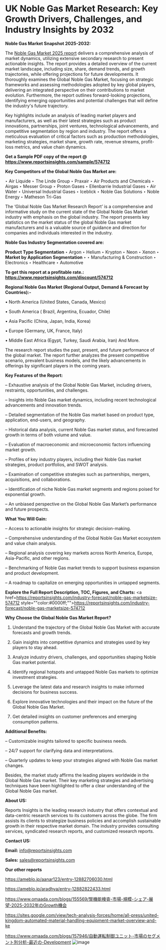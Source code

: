 # UK Noble Gas Market Research: Key Growth Drivers, Challenges, and Industry Insights by 2032

<strong>Noble Gas Market Snapshot 2025-2032:</strong>

The <a href=https://www.reportsinsights.com/sample/574712>Noble Gas Market 2025 report</a> delivers a comprehensive analysis of market dynamics, utilizing extensive secondary research to present actionable insights. The report provides a detailed overview of the current market landscape, including size, share, demand trends, and growth trajectories, while offering projections for future developments. It thoroughly examines the Global Noble Gas Market, focusing on strategic frameworks and assessing methodologies adopted by key global players, delivering an integrated perspective on their contributions to market evolution. Furthermore, the report outlines forward-looking projections, identifying emerging opportunities and potential challenges that will define the industry's future trajectory.

Key highlights include an analysis of leading market players and manufacturers, as well as their latest strategies such as product innovations, partnerships, joint ventures, technological advancements, and competitive segmentation by region and industry. The report offers a meticulous evaluation of critical factors such as production methodologies, marketing strategies, market share, growth rate, revenue streams, profit-loss metrics, and value chain dynamics.

<strong>Get a Sample PDF copy of the report @ <a href=https://www.reportsinsights.com/sample/574712 style=color:#0000ff;>https://www.reportsinsights.com/sample/574712</a></strong>

<strong>Key Competitors of the Global Noble Gas Market are:</strong>

‣ Air Liquide
‣ The Linde Group
‣ Praxair
‣ Air Products and Chemicals
‣ Airgas
‣ Messer Group
‣ Proton Gases
‣ Ellenbarrie Industrial Gases
‣ Air Water
‣ Universal Industrial Gases
‣ Iceblick
‣ Noble Gas Solutions
‣ Noble Energy
‣ Matheson Tri-Gas

The ‘Global Noble Gas Market Research Report’ is a comprehensive and informative study on the current state of the Global Noble Gas Market industry with emphasis on the global industry. The report presents key statistics on the market status of the global Noble Gas market manufacturers and is a valuable source of guidance and direction for companies and individuals interested in the industry.

<strong>Noble Gas Industry Segmentation covered are:</strong>

<strong>Product Type Segmentation</strong>
‣
Argon
‣ Helium
‣ Krypton
‣ Neon
‣ Xenon
‣ 
<strong>Market by Application Segmentation</strong>
‣
‣  Manufacturing & Construction
‣ Electronics
‣ Healthcare
‣ Automotive

<strong>To get this report at a profitable rate.: <a href=https://www.reportsinsights.com/discount/574712 style=color:#0000ff;>https://www.reportsinsights.com/discount/574712</a></strong>

<strong>Regional Noble Gas Market (Regional Output, Demand &amp; Forecast by Countries):-</strong>

• North America (United States, Canada, Mexico)

• South America ( Brazil, Argentina, Ecuador, Chile)

• Asia Pacific (China, Japan, India, Korea)

• Europe (Germany, UK, France, Italy)

• Middle East Africa (Egypt, Turkey, Saudi Arabia, Iran) And More.

The research report studies the past, present, and future performance of the global market. The report further analyzes the present competitive scenario, prevalent business models, and the likely advancements in offerings by significant players in the coming years.

<strong>Key Features of the Report:</strong>

– Exhaustive analysis of the Global Noble Gas Market, including drivers, restraints, opportunities, and challenges.

– Insights into Noble Gas market dynamics, including recent technological advancements and innovation trends.

– Detailed segmentation of the Noble Gas market based on product type, application, end-users, and geography.

– Historical data analysis, current Noble Gas market status, and forecasted growth in terms of both volume and value.

– Evaluation of macroeconomic and microeconomic factors influencing market growth.

– Profiles of key industry players, including their Noble Gas market strategies, product portfolios, and SWOT analysis.

– Examination of competitive strategies such as partnerships, mergers, acquisitions, and collaborations.

– Identification of niche Noble Gas market segments and regions poised for exponential growth.

– An unbiased perspective on the Global Noble Gas Market’s performance and future prospects.

<strong>What You Will Gain:</strong>

– Access to actionable insights for strategic decision-making.

– Comprehensive understanding of the Global Noble Gas Market ecosystem and value chain analysis.

– Regional analysis covering key markets across North America, Europe, Asia-Pacific, and other regions.

– Benchmarking of Noble Gas market trends to support business expansion and product development.

– A roadmap to capitalize on emerging opportunities in untapped segments.

<strong>Explore the Full Report Description, TOC, Figures, and Charts:</strong>
<a href=https://reportsinsights.com/industry-forecast/noble-gas-marketsize-574712 style=""color:#0000ff;"">https://reportsinsights.com/industry-forecast/noble-gas-marketsize-574712</a>

<strong>Why Choose the Global Noble Gas Market Report?</strong>

1. Understand the trajectory of the Global Noble Gas Market with accurate forecasts and growth trends.

2. Gain insights into competitive dynamics and strategies used by key players to stay ahead.

3. Analyze industry drivers, challenges, and opportunities shaping Noble Gas market potential.

4. Identify regional hotspots and untapped Noble Gas markets to optimize investment strategies.

5. Leverage the latest data and research insights to make informed decisions for business success.

6. Explore innovative technologies and their impact on the future of the Global Noble Gas Market.

7. Get detailed insights on customer preferences and emerging consumption patterns.

<strong>Additional Benefits:</strong>

– Customizable insights tailored to specific business needs.

– 24/7 support for clarifying data and interpretations.

– Quarterly updates to keep your strategies aligned with Noble Gas market changes.

Besides, the market study affirms the leading players worldwide in the Global Noble Gas market. Their key marketing strategies and advertising techniques have been highlighted to offer a clear understanding of the Global Noble Gas market.

<strong><strong>About US</strong>:</strong>

Reports Insights is the leading research industry that offers contextual and data-centric research services to its customers across the globe. The firm assists its clients to strategize business policies and accomplish sustainable growth in their respective market domain. The industry provides consulting services, syndicated research reports, and customized research reports.

<strong>Contact US:</strong>

<p class=><b>Email:</b> <a href=mailto:info@reportsinsights.com>info@reportsinsights.com</a></p>
<p class=><b>Sales:</b> <a href=mailto:sales@reportsinsights.com>sales@reportsinsights.com</a></p>

<strong>Our other reports</strong>

<a href=https://ameblo.jp/aanar123/entry-12882706030.html>https://ameblo.jp/aanar123/entry-12882706030.html</a>

<a href=https://ameblo.jp/aradhya/entry-12882822433.html>https://ameblo.jp/aradhya/entry-12882822433.html</a>

<a href=https://www.omaada.com/blogs/155569/腎機能検査-市場-規模-シェア-展望-2025-2032年のGrowth機会>https://www.omaada.com/blogs/155569/腎機能検査-市場-規模-シェア-展望-2025-2032年のGrowth機会</a>

<a href=https://sites.google.com/view/tech-analysis-forces/home/all-press/united-kingdom-automated-material-handling-equipment-market-overview-and-ke>https://sites.google.com/view/tech-analysis-forces/home/all-press/united-kingdom-automated-material-handling-equipment-market-overview-and-ke</a>

<a href=https://www.omaada.com/blogs/157946/自動運転制御ユニット-市場のセグメント別分析-最近の-Development>https://www.omaada.com/blogs/157946/自動運転制御ユニット-市場のセグメント別分析-最近の-Development</a>
![image](https://github.com/user-attachments/assets/0e54cd60-083a-49df-af66-823a46a8a85c)
